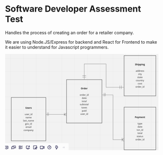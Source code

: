 # Software Developer Assessment Test
Handles the process of creating an order for a retailer company.

We are using Node.JS/Express for backend and React for Frontend to make it easier to understand for Javascript programmers.

<img src="SDAT_Database.PNG">
